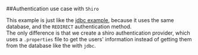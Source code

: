 ##Authentication use case with `Shiro`

This example is just like the [jdbc example](https://github.com/ldallen/Nubes-UseCases/tree/master/jdbcAuth), because it uses the same database, and the `REDIRECT` authentication method.  
The only difference is that we create a shiro authentication provider, which uses a `.properties` file to get the users' information instead of getting them from the database like the with `jdbc`.

